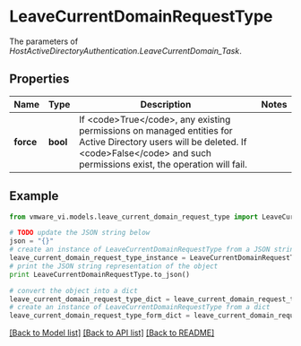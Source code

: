 # LeaveCurrentDomainRequestType

The parameters of *HostActiveDirectoryAuthentication.LeaveCurrentDomain_Task*. 

## Properties
Name | Type | Description | Notes
------------ | ------------- | ------------- | -------------
**force** | **bool** | If &lt;code&gt;True&lt;/code&gt;, any existing permissions on managed entities for Active Directory users will be deleted. If &lt;code&gt;False&lt;/code&gt; and such permissions exist, the operation will fail.  | 

## Example

```python
from vmware_vi.models.leave_current_domain_request_type import LeaveCurrentDomainRequestType

# TODO update the JSON string below
json = "{}"
# create an instance of LeaveCurrentDomainRequestType from a JSON string
leave_current_domain_request_type_instance = LeaveCurrentDomainRequestType.from_json(json)
# print the JSON string representation of the object
print LeaveCurrentDomainRequestType.to_json()

# convert the object into a dict
leave_current_domain_request_type_dict = leave_current_domain_request_type_instance.to_dict()
# create an instance of LeaveCurrentDomainRequestType from a dict
leave_current_domain_request_type_form_dict = leave_current_domain_request_type.from_dict(leave_current_domain_request_type_dict)
```
[[Back to Model list]](../README.md#documentation-for-models) [[Back to API list]](../README.md#documentation-for-api-endpoints) [[Back to README]](../README.md)


